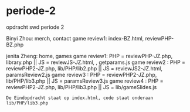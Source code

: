 # periode-2
opdracht swd periode 2

Binyi Zhou: merch, contact
    game review1: index-BZ.html, reviewPHP-BZ.php


jenita Zheng: home, games
    game review1: PHP = reviewPHP-JZ.php, library.php || JS = reviewJS-JZ.html, , getparams.js 
    game review2 : PHP = reviewPHP2-JZ.php,  lib/PHP/lib2.php || JS = reviewJS2-JZ.html, paramsReview2.js
    game review3 : PHP =  reviewPHP2-JZ.php, lib/PHP/lib3.php || JS = paramsReview3.js 
    game review4 : PHP = reviewPHP2-JZ.php, lib/PHP/lib3.php || JS = lib/gameSlides.js  
   
    De Eindopdracht staat op index.html, code staat onderaan lib/PHP/lib3.php